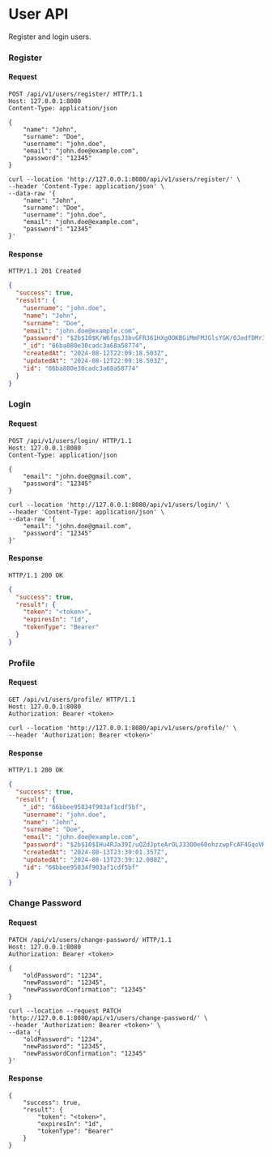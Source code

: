 # User API

Register and login users.

### Register

#### Request

```http request
POST /api/v1/users/register/ HTTP/1.1
Host: 127.0.0.1:8080
Content-Type: application/json

{
    "name": "John",
    "surname": "Doe",
    "username": "john.doe",
    "email": "john.doe@example.com",
    "password": "12345"
}
```

```shell
curl --location 'http://127.0.0.1:8080/api/v1/users/register/' \
--header 'Content-Type: application/json' \
--data-raw '{
    "name": "John",
    "surname": "Doe",
    "username": "john.doe",
    "email": "john.doe@example.com",
    "password": "12345"
}'
```

#### Response

```http request
HTTP/1.1 201 Created
```

```json
{
  "success": true,
  "result": {
    "username": "john.doe",
    "name": "John",
    "surname": "Doe",
    "email": "john.doe@example.com",
    "password": "$2b$10$K/W6fgsJ3bvGFR361HXg0OKBGiMmFMJGlsYGK/0JedfDMr3i39dai",
    "_id": "66ba880e30cadc3a68a58774",
    "createdAt": "2024-08-12T22:09:18.503Z",
    "updatedAt": "2024-08-12T22:09:18.503Z",
    "id": "66ba880e30cadc3a68a58774"
  }
}
```

### Login

#### Request

```http request
POST /api/v1/users/login/ HTTP/1.1
Host: 127.0.0.1:8080
Content-Type: application/json

{
    "email": "john.doe@gmail.com",
    "password": "12345"
}
```

```shell
curl --location 'http://127.0.0.1:8080/api/v1/users/login/' \
--header 'Content-Type: application/json' \
--data-raw '{
    "email": "john.doe@gmail.com",
    "password": "12345"
}'
```

#### Response

```http request
HTTP/1.1 200 OK
```

```json
{
  "success": true,
  "result": {
    "token": "<token>",
    "expiresIn": "1d",
    "tokenType": "Bearer"
  }
}
```

### Profile

#### Request

```http request
GET /api/v1/users/profile/ HTTP/1.1
Host: 127.0.0.1:8080
Authorization: Bearer <token>
```

```shell
curl --location 'http://127.0.0.1:8080/api/v1/users/profile/' \
--header 'Authorization: Bearer <token>'
```

#### Response

```http request
HTTP/1.1 200 OK
```

```json
{
  "success": true,
  "result": {
    "_id": "66bbee95834f903af1cdf5bf",
    "username": "john.doe",
    "name": "John",
    "surname": "Doe",
    "email": "john.doe@example.com",
    "password": "$2b$10$IHu4RJa39I/uQZdJpteArOLJ33O0e60ohzzwpFcAF4GqoVKypksoy",
    "createdAt": "2024-08-13T23:39:01.357Z",
    "updatedAt": "2024-08-13T23:39:12.008Z",
    "id": "66bbee95834f903af1cdf5bf"
  }
}
```

### Change Password

#### Request

```http request
PATCH /api/v1/users/change-password/ HTTP/1.1
Host: 127.0.0.1:8080
Authorization: Bearer <token>

{
    "oldPassword": "1234",
    "newPassword": "12345",
    "newPasswordConfirmation": "12345"
}
```

```shell
curl --location --request PATCH 'http://127.0.0.1:8080/api/v1/users/change-password/' \
--header 'Authorization: Bearer <token>' \
--data '{
    "oldPassword": "1234",
    "newPassword": "12345",
    "newPasswordConfirmation": "12345"
}'
```

#### Response

```http request
{
    "success": true,
    "result": {
        "token": "<token>",
        "expiresIn": "1d",
        "tokenType": "Bearer"
    }
}
```
